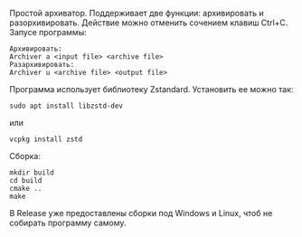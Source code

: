 Простой архиватор.
Поддерживает две функции: архивировать и разорхивировать.
Действие можно отменить сочением клавиш Ctrl+C.
Запусе программы:
```run
Архивировать:
Archiver a <input file> <archive file>
Разархивировать:
Archiver u <archive file> <output file>
```
Программа использует библиотеку Zstandard.
Установить ее можно так:
```insltall
sudo apt install libzstd-dev
```
или
```install2
vcpkg install zstd
```
Сборка:
```build
mkdir build
cd build
cmake ..
make
```
В Release уже предоставлены сборки под Windows и Linux, чтоб не собирать программу самому.
